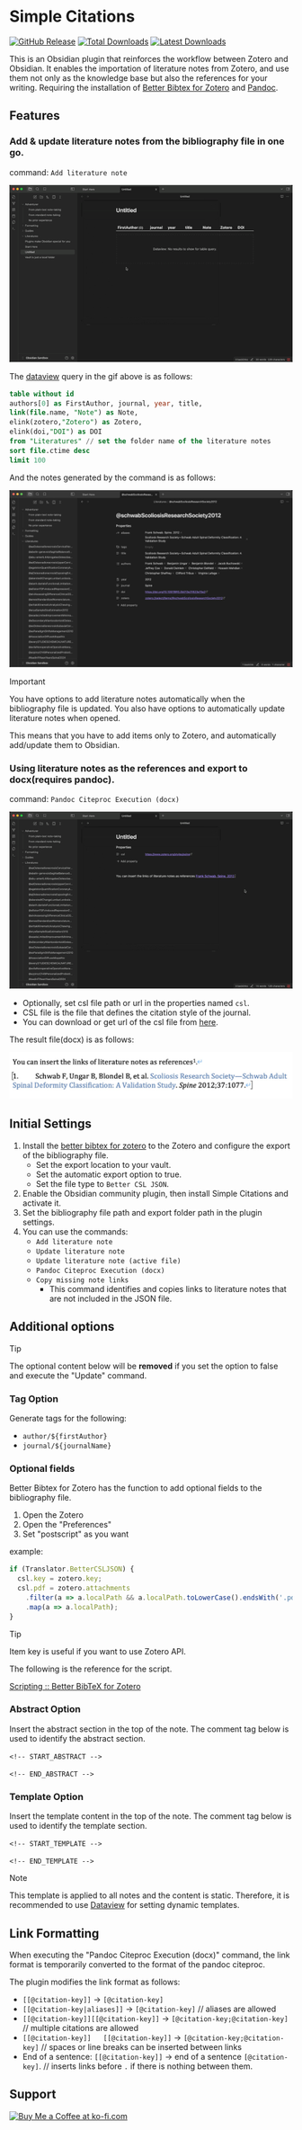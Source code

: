 # Simple Citations

[![GitHub Release](https://img.shields.io/github/v/release/masaki39/simple-citations?sort=semver&label=latest&logo=github&color=%237c3aed)](https://github.com/masaki39/simple-citations/releases/latest) [![Total Downloads](https://img.shields.io/badge/dynamic/json?logo=obsidian&url=https%3A%2F%2Fraw.githubusercontent.com%2Fobsidianmd%2Fobsidian-releases%2Fmaster%2Fcommunity-plugin-stats.json&query=%24%5B%22simple-citations%22%5D.downloads&label=total%20downloads&color=%237c3aed)](https://obsidian.md/plugins?id=simple-citations) [![Latest Downloads](https://img.shields.io/badge/dynamic/json?logo=obsidian&url=https%3A%2F%2Fraw.githubusercontent.com%2Fobsidianmd%2Fobsidian-releases%2Fmaster%2Fcommunity-plugin-stats.json&query=%24%5B%22simple-citations%22%5D%5B%221.4.0%22%5D&label=latest%20downloads&color=%237c3aed)](https://github.com/masaki39/simple-citations/releases/latest)

This is an Obsidian plugin that reinforces the workflow between Zotero and Obsidian. It enables the importation of literature notes from Zotero, and use them not only as the knowledge base but also the references for your writing. Requiring the installation of [Better Bibtex for Zotero](https://retorque.re/zotero-better-bibtex/) and [Pandoc](https://pandoc.org).

## Features

### Add & update literature notes from the bibliography file in one go.

command: `Add literature note`

![](./assets/画面収録%202025-03-25%2020.50.50.gif)

The [dataview](https://github.com/blacksmithgu/obsidian-dataview) query in the gif above is as follows:

```sql
table without id 
authors[0] as FirstAuthor, journal, year, title, 
link(file.name, "Note") as Note,
elink(zotero,"Zotero") as Zotero,
elink(doi,"DOI") as DOI
from "Literatures" // set the folder name of the literature notes
sort file.ctime desc
limit 100
```

And the notes generated by the command is as follows:

![](./assets/スクリーンショット%202025-03-25%2021.03.17.jpg)

> [!important]
> You have options to add literature notes automatically when the bibliography file is updated.
> You also have options to automatically update literature notes when opened.
> 
> This means that you have to add items only to Zotero, and automatically add/update them to Obsidian.

### Using literature notes as the references and export to docx(requires pandoc).

command: `Pandoc Citeproc Execution (docx)`

![](./assets/画面収録%202025-03-25%2021.01.31.gif)

- Optionally, set csl file path or url in the properties named `csl`.
- CSL file is the file that defines the citation style of the journal.
- You can download or get url of the csl file from [here](https://www.zotero.org/styles).

The result file(docx) is as follows:

![](./assets/スクリーンショット%202025-03-25%2021.02.08.jpg)

## Initial Settings 

1. Install the [better bibtex for zotero](https://retorque.re/zotero-better-bibtex/) to the Zotero and configure the export of the bibliography file.
    - Set the export location to your vault.
    - Set the automatic export option to true.
    - Set the file type to `Better CSL JSON`.
2. Enable the Obsidian community plugin, then install Simple Citations and activate it.
3. Set the bibliography file path and export folder path in the plugin settings.
4. You can use the commands:
    - `Add literature note`
    - `Update literature note`
    - `Update literature note (active file)`
    - `Pandoc Citeproc Execution (docx)`
    - `Copy missing note links`
      - This command identifies and copies links to literature notes that are not included in the JSON file.

## Additional options

> [!tip]
> The optional content below will be **removed** if you set the option to false and execute the "Update" command.

### Tag Option

Generate tags for the following:

- `author/${firstAuthor}`
- `journal/${journalName}`

### Optional fields

Better Bibtex for Zotero has the function to add optional fields to the bibliography file.

1. Open the Zotero
2. Open the "Preferences"
3. Set "postscript" as you want

example:

```javascript
if (Translator.BetterCSLJSON) {
  csl.key = zotero.key;
  csl.pdf = zotero.attachments
    .filter(a => a.localPath && a.localPath.toLowerCase().endsWith('.pdf'))
    .map(a => a.localPath);
}
```

> [!tip]
> Item key is useful if you want to use Zotero API.

The following is the reference for the script.

[Scripting :: Better BibTeX for Zotero](https://retorque.re/zotero-better-bibtex/exporting/scripting/index.html)

### Abstract Option

Insert the abstract section in the top of the note.
The comment tag below is used to identify the abstract section.

`<!-- START_ABSTRACT -->`

`<!-- END_ABSTRACT -->`

### Template Option

Insert the template content in the top of the note.
The comment tag below is used to identify the template section.

`<!-- START_TEMPLATE -->`

`<!-- END_TEMPLATE -->`

> [!note]
> This template is applied to all notes and the content is static. 
> Therefore, it is recommended to use [Dataview](https://github.com/blacksmithgu/obsidian-dataview) for setting dynamic templates.

## Link Formatting 

When executing the "Pandoc Citeproc Execution (docx)" command, the link format is temporarily converted to the format of the pandoc citeproc.

The plugin modifies the link format as follows:
- `[[@citation-key]]` → `[@citation-key]`
- `[[@citation-key|aliases]]` → `[@citation-key]` // aliases are allowed
- `[[@citation-key]][[@citation-key]]` → `[@citation-key;@citation-key]` // multiple citations are allowed
- `[[@citation-key]]   [[@citation-key]]` → `[@citation-key;@citation-key]` // spaces or line breaks can be inserted between links
- End of a sentence: `[[@citation-key]]` → end of a sentence `[@citation-key]`. // inserts links before `.` if there is nothing between them.

## Support

<a href='https://ko-fi.com/Q5Q31CGF07' target='_blank'><img height='36' style='border:0px;height:36px;' src='https://storage.ko-fi.com/cdn/kofi6.png?v=6' border='0' alt='Buy Me a Coffee at ko-fi.com' /></a>